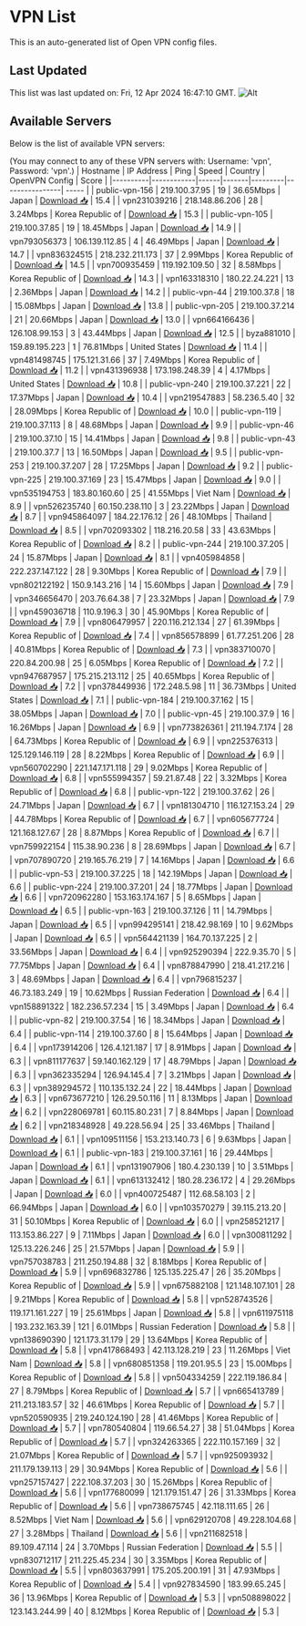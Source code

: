 # VPN List

This is an auto-generated list of Open VPN config files.

## Last Updated

This list was last updated on: Fri, 12 Apr 2024 16:47:10 GMT.
![Alt](https://repobeats.axiom.co/api/embed/186b98318ef1479477931607c1ad7d823f12451f.svg "Repobeats analytics image")

## Available Servers

Below is the list of available VPN servers:

(You may connect to any of these VPN servers with: Username: 'vpn', Password: 'vpn'.)
| Hostname | IP Address | Ping | Speed | Country | OpenVPN Config | Score |
|----------|------------|------|-------|---------|----------------| ----- |
| public-vpn-156 | 219.100.37.95 | 19 | 36.65Mbps | Japan | [Download 📥](./configs/server_0_JP.ovpn) | 15.4 |
| vpn231039216 | 218.148.86.206 | 28 | 3.24Mbps | Korea Republic of | [Download 📥](./configs/server_1_KR.ovpn) | 15.3 |
| public-vpn-105 | 219.100.37.85 | 19 | 18.45Mbps | Japan | [Download 📥](./configs/server_2_JP.ovpn) | 14.9 |
| vpn793056373 | 106.139.112.85 | 4 | 46.49Mbps | Japan | [Download 📥](./configs/server_3_JP.ovpn) | 14.7 |
| vpn836324515 | 218.232.211.173 | 37 | 2.99Mbps | Korea Republic of | [Download 📥](./configs/server_4_KR.ovpn) | 14.5 |
| vpn700935459 | 119.192.109.50 | 32 | 8.58Mbps | Korea Republic of | [Download 📥](./configs/server_5_KR.ovpn) | 14.3 |
| vpn163318310 | 180.22.24.221 | 13 | 2.36Mbps | Japan | [Download 📥](./configs/server_6_JP.ovpn) | 14.2 |
| public-vpn-44 | 219.100.37.8 | 18 | 15.08Mbps | Japan | [Download 📥](./configs/server_7_JP.ovpn) | 13.8 |
| public-vpn-205 | 219.100.37.214 | 21 | 20.66Mbps | Japan | [Download 📥](./configs/server_8_JP.ovpn) | 13.0 |
| vpn664166436 | 126.108.99.153 | 3 | 43.44Mbps | Japan | [Download 📥](./configs/server_9_JP.ovpn) | 12.5 |
| byza881010 | 159.89.195.223 | 1 | 76.81Mbps | United States | [Download 📥](./configs/server_10_US.ovpn) | 11.4 |
| vpn481498745 | 175.121.31.66 | 37 | 7.49Mbps | Korea Republic of | [Download 📥](./configs/server_11_KR.ovpn) | 11.2 |
| vpn431396938 | 173.198.248.39 | 4 | 4.17Mbps | United States | [Download 📥](./configs/server_12_US.ovpn) | 10.8 |
| public-vpn-240 | 219.100.37.221 | 22 | 17.37Mbps | Japan | [Download 📥](./configs/server_13_JP.ovpn) | 10.4 |
| vpn219547883 | 58.236.5.40 | 32 | 28.09Mbps | Korea Republic of | [Download 📥](./configs/server_14_KR.ovpn) | 10.0 |
| public-vpn-119 | 219.100.37.113 | 8 | 48.68Mbps | Japan | [Download 📥](./configs/server_15_JP.ovpn) | 9.9 |
| public-vpn-46 | 219.100.37.10 | 15 | 14.41Mbps | Japan | [Download 📥](./configs/server_16_JP.ovpn) | 9.8 |
| public-vpn-43 | 219.100.37.7 | 13 | 16.50Mbps | Japan | [Download 📥](./configs/server_17_JP.ovpn) | 9.5 |
| public-vpn-253 | 219.100.37.207 | 28 | 17.25Mbps | Japan | [Download 📥](./configs/server_18_JP.ovpn) | 9.2 |
| public-vpn-225 | 219.100.37.169 | 23 | 15.47Mbps | Japan | [Download 📥](./configs/server_19_JP.ovpn) | 9.0 |
| vpn535194753 | 183.80.160.60 | 25 | 41.55Mbps | Viet Nam | [Download 📥](./configs/server_20_VN.ovpn) | 8.9 |
| vpn526235740 | 60.150.238.110 | 3 | 23.22Mbps | Japan | [Download 📥](./configs/server_21_JP.ovpn) | 8.7 |
| vpn945864097 | 184.22.176.12 | 26 | 48.10Mbps | Thailand | [Download 📥](./configs/server_22_TH.ovpn) | 8.5 |
| vpn702093302 | 118.216.20.58 | 33 | 43.63Mbps | Korea Republic of | [Download 📥](./configs/server_23_KR.ovpn) | 8.2 |
| public-vpn-244 | 219.100.37.205 | 24 | 15.87Mbps | Japan | [Download 📥](./configs/server_24_JP.ovpn) | 8.1 |
| vpn405984858 | 222.237.147.122 | 28 | 9.30Mbps | Korea Republic of | [Download 📥](./configs/server_25_KR.ovpn) | 7.9 |
| vpn802122192 | 150.9.143.216 | 14 | 15.60Mbps | Japan | [Download 📥](./configs/server_26_JP.ovpn) | 7.9 |
| vpn346656470 | 203.76.64.38 | 7 | 23.32Mbps | Japan | [Download 📥](./configs/server_27_JP.ovpn) | 7.9 |
| vpn459036718 | 110.9.196.3 | 30 | 45.90Mbps | Korea Republic of | [Download 📥](./configs/server_28_KR.ovpn) | 7.9 |
| vpn806479957 | 220.116.212.134 | 27 | 61.39Mbps | Korea Republic of | [Download 📥](./configs/server_29_KR.ovpn) | 7.4 |
| vpn856578899 | 61.77.251.206 | 28 | 40.81Mbps | Korea Republic of | [Download 📥](./configs/server_30_KR.ovpn) | 7.3 |
| vpn383710070 | 220.84.200.98 | 25 | 6.05Mbps | Korea Republic of | [Download 📥](./configs/server_31_KR.ovpn) | 7.2 |
| vpn947687957 | 175.215.213.112 | 25 | 40.65Mbps | Korea Republic of | [Download 📥](./configs/server_32_KR.ovpn) | 7.2 |
| vpn378449936 | 172.248.5.98 | 11 | 36.73Mbps | United States | [Download 📥](./configs/server_33_US.ovpn) | 7.1 |
| public-vpn-184 | 219.100.37.162 | 15 | 38.05Mbps | Japan | [Download 📥](./configs/server_34_JP.ovpn) | 7.0 |
| public-vpn-45 | 219.100.37.9 | 16 | 16.26Mbps | Japan | [Download 📥](./configs/server_35_JP.ovpn) | 6.9 |
| vpn773826361 | 211.194.7.174 | 28 | 64.73Mbps | Korea Republic of | [Download 📥](./configs/server_36_KR.ovpn) | 6.9 |
| vpn225376313 | 125.129.146.119 | 28 | 8.22Mbps | Korea Republic of | [Download 📥](./configs/server_37_KR.ovpn) | 6.9 |
| vpn560702290 | 221.147.171.118 | 29 | 9.02Mbps | Korea Republic of | [Download 📥](./configs/server_38_KR.ovpn) | 6.8 |
| vpn555994357 | 59.21.87.48 | 22 | 3.32Mbps | Korea Republic of | [Download 📥](./configs/server_39_KR.ovpn) | 6.8 |
| public-vpn-122 | 219.100.37.62 | 26 | 24.71Mbps | Japan | [Download 📥](./configs/server_40_JP.ovpn) | 6.7 |
| vpn181304710 | 116.127.153.24 | 29 | 44.78Mbps | Korea Republic of | [Download 📥](./configs/server_41_KR.ovpn) | 6.7 |
| vpn605677724 | 121.168.127.67 | 28 | 8.87Mbps | Korea Republic of | [Download 📥](./configs/server_42_KR.ovpn) | 6.7 |
| vpn759922154 | 115.38.90.236 | 8 | 28.69Mbps | Japan | [Download 📥](./configs/server_43_JP.ovpn) | 6.7 |
| vpn707890720 | 219.165.76.219 | 7 | 14.16Mbps | Japan | [Download 📥](./configs/server_44_JP.ovpn) | 6.6 |
| public-vpn-53 | 219.100.37.225 | 18 | 142.19Mbps | Japan | [Download 📥](./configs/server_45_JP.ovpn) | 6.6 |
| public-vpn-224 | 219.100.37.201 | 24 | 18.77Mbps | Japan | [Download 📥](./configs/server_46_JP.ovpn) | 6.6 |
| vpn720962280 | 153.163.174.167 | 5 | 8.65Mbps | Japan | [Download 📥](./configs/server_47_JP.ovpn) | 6.5 |
| public-vpn-163 | 219.100.37.126 | 11 | 14.79Mbps | Japan | [Download 📥](./configs/server_48_JP.ovpn) | 6.5 |
| vpn994295141 | 218.42.98.169 | 10 | 9.62Mbps | Japan | [Download 📥](./configs/server_49_JP.ovpn) | 6.5 |
| vpn564421139 | 164.70.137.225 | 2 | 33.56Mbps | Japan | [Download 📥](./configs/server_50_JP.ovpn) | 6.4 |
| vpn925290394 | 222.9.35.70 | 5 | 77.75Mbps | Japan | [Download 📥](./configs/server_51_JP.ovpn) | 6.4 |
| vpn878847990 | 218.41.217.216 | 3 | 48.69Mbps | Japan | [Download 📥](./configs/server_52_JP.ovpn) | 6.4 |
| vpn796815237 | 46.73.183.249 | 19 | 10.62Mbps | Russian Federation | [Download 📥](./configs/server_53_RU.ovpn) | 6.4 |
| vpn158891322 | 182.236.57.234 | 15 | 3.49Mbps | Japan | [Download 📥](./configs/server_54_JP.ovpn) | 6.4 |
| public-vpn-82 | 219.100.37.54 | 16 | 18.34Mbps | Japan | [Download 📥](./configs/server_55_JP.ovpn) | 6.4 |
| public-vpn-114 | 219.100.37.60 | 8 | 15.64Mbps | Japan | [Download 📥](./configs/server_56_JP.ovpn) | 6.4 |
| vpn173914206 | 126.4.121.187 | 17 | 8.91Mbps | Japan | [Download 📥](./configs/server_57_JP.ovpn) | 6.3 |
| vpn811177637 | 59.140.162.129 | 17 | 48.79Mbps | Japan | [Download 📥](./configs/server_58_JP.ovpn) | 6.3 |
| vpn362335294 | 126.94.145.4 | 7 | 3.21Mbps | Japan | [Download 📥](./configs/server_59_JP.ovpn) | 6.3 |
| vpn389294572 | 110.135.132.24 | 22 | 18.44Mbps | Japan | [Download 📥](./configs/server_60_JP.ovpn) | 6.3 |
| vpn673677210 | 126.29.50.116 | 11 | 8.13Mbps | Japan | [Download 📥](./configs/server_61_JP.ovpn) | 6.2 |
| vpn228069781 | 60.115.80.231 | 7 | 8.84Mbps | Japan | [Download 📥](./configs/server_62_JP.ovpn) | 6.2 |
| vpn218348928 | 49.228.56.94 | 25 | 33.46Mbps | Thailand | [Download 📥](./configs/server_63_TH.ovpn) | 6.1 |
| vpn109511156 | 153.213.140.73 | 6 | 9.63Mbps | Japan | [Download 📥](./configs/server_64_JP.ovpn) | 6.1 |
| public-vpn-183 | 219.100.37.161 | 16 | 29.44Mbps | Japan | [Download 📥](./configs/server_65_JP.ovpn) | 6.1 |
| vpn131907906 | 180.4.230.139 | 10 | 3.51Mbps | Japan | [Download 📥](./configs/server_66_JP.ovpn) | 6.1 |
| vpn613132412 | 180.28.236.172 | 4 | 29.26Mbps | Japan | [Download 📥](./configs/server_67_JP.ovpn) | 6.0 |
| vpn400725487 | 112.68.58.103 | 2 | 66.94Mbps | Japan | [Download 📥](./configs/server_68_JP.ovpn) | 6.0 |
| vpn103570279 | 39.115.213.20 | 31 | 50.10Mbps | Korea Republic of | [Download 📥](./configs/server_69_KR.ovpn) | 6.0 |
| vpn258521217 | 113.153.86.227 | 9 | 7.11Mbps | Japan | [Download 📥](./configs/server_70_JP.ovpn) | 6.0 |
| vpn300811292 | 125.13.226.246 | 25 | 21.57Mbps | Japan | [Download 📥](./configs/server_71_JP.ovpn) | 5.9 |
| vpn757038783 | 211.250.194.88 | 32 | 8.18Mbps | Korea Republic of | [Download 📥](./configs/server_72_KR.ovpn) | 5.9 |
| vpn696832786 | 125.135.225.47 | 26 | 35.20Mbps | Korea Republic of | [Download 📥](./configs/server_73_KR.ovpn) | 5.9 |
| vpn675882108 | 121.148.107.101 | 28 | 9.21Mbps | Korea Republic of | [Download 📥](./configs/server_74_KR.ovpn) | 5.8 |
| vpn528743526 | 119.171.161.227 | 19 | 25.61Mbps | Japan | [Download 📥](./configs/server_75_JP.ovpn) | 5.8 |
| vpn611975118 | 193.232.163.39 | 121 | 6.01Mbps | Russian Federation | [Download 📥](./configs/server_76_RU.ovpn) | 5.8 |
| vpn138690390 | 121.173.31.179 | 29 | 13.64Mbps | Korea Republic of | [Download 📥](./configs/server_77_KR.ovpn) | 5.8 |
| vpn417868493 | 42.113.128.219 | 23 | 11.26Mbps | Viet Nam | [Download 📥](./configs/server_78_VN.ovpn) | 5.8 |
| vpn680851358 | 119.201.95.5 | 23 | 15.00Mbps | Korea Republic of | [Download 📥](./configs/server_79_KR.ovpn) | 5.8 |
| vpn504334259 | 222.119.186.84 | 27 | 8.79Mbps | Korea Republic of | [Download 📥](./configs/server_80_KR.ovpn) | 5.7 |
| vpn665413789 | 211.213.183.57 | 32 | 46.61Mbps | Korea Republic of | [Download 📥](./configs/server_81_KR.ovpn) | 5.7 |
| vpn520590935 | 219.240.124.190 | 28 | 41.46Mbps | Korea Republic of | [Download 📥](./configs/server_82_KR.ovpn) | 5.7 |
| vpn780540804 | 119.66.54.27 | 38 | 51.04Mbps | Korea Republic of | [Download 📥](./configs/server_83_KR.ovpn) | 5.7 |
| vpn324263365 | 222.110.157.169 | 32 | 21.07Mbps | Korea Republic of | [Download 📥](./configs/server_84_KR.ovpn) | 5.7 |
| vpn925093932 | 211.179.139.113 | 29 | 30.94Mbps | Korea Republic of | [Download 📥](./configs/server_85_KR.ovpn) | 5.6 |
| vpn257157427 | 222.108.37.203 | 30 | 15.26Mbps | Korea Republic of | [Download 📥](./configs/server_86_KR.ovpn) | 5.6 |
| vpn177680099 | 121.179.151.47 | 26 | 31.33Mbps | Korea Republic of | [Download 📥](./configs/server_87_KR.ovpn) | 5.6 |
| vpn738675745 | 42.118.111.65 | 26 | 8.52Mbps | Viet Nam | [Download 📥](./configs/server_88_VN.ovpn) | 5.6 |
| vpn629120708 | 49.228.104.68 | 27 | 3.28Mbps | Thailand | [Download 📥](./configs/server_89_TH.ovpn) | 5.6 |
| vpn211682518 | 89.109.47.114 | 24 | 3.70Mbps | Russian Federation | [Download 📥](./configs/server_90_RU.ovpn) | 5.5 |
| vpn830712117 | 211.225.45.234 | 30 | 3.35Mbps | Korea Republic of | [Download 📥](./configs/server_91_KR.ovpn) | 5.5 |
| vpn803637991 | 175.205.200.191 | 31 | 47.93Mbps | Korea Republic of | [Download 📥](./configs/server_92_KR.ovpn) | 5.4 |
| vpn927834590 | 183.99.65.245 | 36 | 13.96Mbps | Korea Republic of | [Download 📥](./configs/server_93_KR.ovpn) | 5.3 |
| vpn508898022 | 123.143.244.99 | 40 | 8.12Mbps | Korea Republic of | [Download 📥](./configs/server_94_KR.ovpn) | 5.3 |
